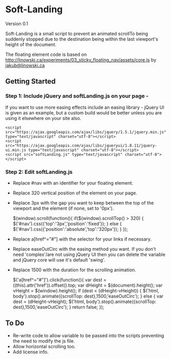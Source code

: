 Soft-Landing
==================================================
Version 0.1

Soft-Landing is a small script to prevent an animated scrollTo being suddenly stopped due to the destination being within the last viewport's height of the document.

The floating element code is based on http://linowski.ca/experiments/03_sticky_floating_nav/assets/core.js by jakub@linowski.ca


Getting Started
---------------

### Step 1: Include jQuery and softLanding.js on your page - 
If you want to use more easing effects include an easing library - jQuery UI is given as an example, but a custom build would be better unless you are using it elsewhere on your site also.

    <script src="https://ajax.googleapis.com/ajax/libs/jquery/1.5.1/jquery.min.js" type="text/javascript" charset="utf-8"></script>
	<script src="https://ajax.googleapis.com/ajax/libs/jqueryui/1.8.11/jquery-ui.min.js type="text/javascript" charset="utf-8"></script>
	<script src="softLanding.js" type="text/javascript" charset="utf-8"></script>


### Step 2: Edit softLanding.js
- Replace #nav with an identifier for your floating element.
- Replace 320 vertical position of the element on your page.
- Replace 3px with the gap you want to keep between the top of the viewport and the element (if none, set to '0px').

	$(window).scroll(function(){
		if($(window).scrollTop() > 320) {
			$('#nav').css({'top':'3px','position':'fixed'});
		}
		else {
			$('#nav').css({'position':'absolute','top':'320px'});
		}
	});

- Replace a[href^="#"] with the selector for your links if necessary.
- Replace easeOutCirc with the easing method you want. If you don't need 'complex'/are not using jQuery UI then you can delete the variable and jQuery core will use it's default 'swing'. 
- Replace 1500 with the duration for the scrolling animation. 


	$('a[href\^="#"]').click(function(){
		var dest = $($(this).attr('href')).offset().top;
		var dHeight = $(document).height();
		var vHeight = $(window).height();
		if (dest < (dHeight-vHeight)) {
			$('html, body').stop().animate({scrollTop: dest},1500,'easeOutCirc');
		}
			else {
				var dest = (dHeight-vHeight);
				$('html, body').stop().animate({scrollTop: dest},1500,'easeOutCirc');
			}
		return false;
	});
	
      

To Do
---------------
- Re-write code to allow variable to be passed into the scripts preventing the need to modify the js file.
- Allow horizontal scrolling too.
- Add license info.